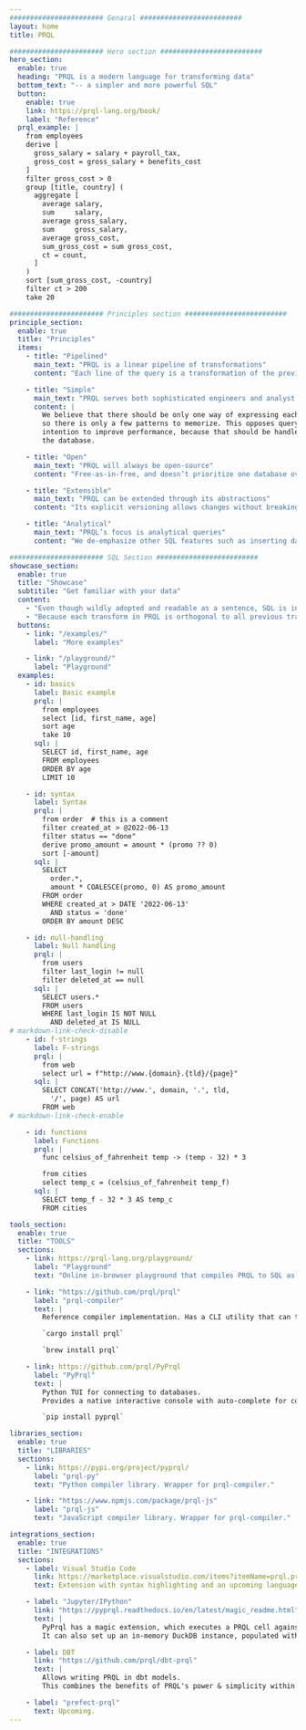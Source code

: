 ```yaml
---
####################### Genaral #########################
layout: home
title: PRQL

####################### Hero section #########################
hero_section:
  enable: true
  heading: "PRQL is a modern language for transforming data"
  bottom_text: "-- a simpler and more powerful SQL"
  button:
    enable: true
    link: https://prql-lang.org/book/
    label: "Reference"
  prql_example: |
    from employees
    derive [
      gross_salary = salary + payroll_tax,
      gross_cost = gross_salary + benefits_cost
    ]
    filter gross_cost > 0
    group [title, country] (
      aggregate [
        average salary,
        sum     salary,
        average gross_salary,
        sum     gross_salary,
        average gross_cost,
        sum_gross_cost = sum gross_cost,
        ct = count,
      ]
    )
    sort [sum_gross_cost, -country]
    filter ct > 200
    take 20

####################### Principles section #########################
principle_section:
  enable: true
  title: "Principles"
  items:
    - title: "Pipelined"
      main_text: "PRQL is a linear pipeline of transformations"
      content: "Each line of the query is a transformation of the previous line’s result. This makes it easy to read, and simple to write."

    - title: "Simple"
      main_text: "PRQL serves both sophisticated engineers and analyst's without coding experience."
      content: |
        We believe that there should be only one way of expressing each operation,
        so there is only a few patterns to memorize. This opposes query tweaking with
        intention to improve performance, because that should be handled by the compiler and
        the database.

    - title: "Open"
      main_text: "PRQL will always be open-source"
      content: "Free-as-in-free, and doesn’t prioritize one database over others. By compiling to SQL, PRQL is instantly compatible with most databases, and existing tools or programming languages that manage SQL. Where possible, PRQL unifies syntax across databases."

    - title: "Extensible"
      main_text: "PRQL can be extended through its abstractions"
      content: "Its explicit versioning allows changes without breaking backward-compatibility. PRQL allows embedding SQL through S-Strings, where PRQL doesn’t yet have an implementation."

    - title: "Analytical"
      main_text: "PRQL’s focus is analytical queries"
      content: "We de-emphasize other SQL features such as inserting data or transactions."

####################### SQL Section #########################
showcase_section:
  enable: true
  title: "Showcase"
  subtitile: "Get familiar with your data"
  content:
    - "Even though wildly adopted and readable as a sentence, SQL is inconsistent and becomes unmanageable as soon as query complexity goes beyond the most simple queries."
    - "Because each transform in PRQL is orthogonal to all previous transforms, it is always easy to extend your query. On top of that, PRQL offers modern features, such syntax for dates, ranges and f-strings as well as functions, type checking and better null handling."
  buttons:
    - link: "/examples/"
      label: "More examples"

    - link: "/playground/"
      label: "Playground"
  examples:
    - id: basics
      label: Basic example
      prql: |
        from employees
        select [id, first_name, age]
        sort age
        take 10
      sql: |
        SELECT id, first_name, age
        FROM employees
        ORDER BY age
        LIMIT 10

    - id: syntax
      label: Syntax
      prql: |
        from order  # this is a comment
        filter created_at > @2022-06-13
        filter status == "done"
        derive promo_amount = amount * (promo ?? 0)
        sort [-amount]
      sql: |
        SELECT
          order.*,
          amount * COALESCE(promo, 0) AS promo_amount
        FROM order
        WHERE created_at > DATE '2022-06-13'
          AND status = 'done'
        ORDER BY amount DESC

    - id: null-handling
      label: Null handling
      prql: |
        from users
        filter last_login != null
        filter deleted_at == null
      sql: |
        SELECT users.*
        FROM users
        WHERE last_login IS NOT NULL
          AND deleted_at IS NULL
# markdown-link-check-disable
    - id: f-strings
      label: F-strings
      prql: |
        from web
        select url = f"http://www.{domain}.{tld}/{page}"
      sql: |
        SELECT CONCAT('http://www.', domain, '.', tld,
          '/', page) AS url
        FROM web
# markdown-link-check-enable

    - id: functions
      label: Functions
      prql: |
        func celsius_of_fahrenheit temp -> (temp - 32) * 3

        from cities
        select temp_c = (celsius_of_fahrenheit temp_f)
      sql: |
        SELECT temp_f - 32 * 3 AS temp_c
        FROM cities

tools_section:
  enable: true
  title: "TOOLS"
  sections:
    - link: https://prql-lang.org/playground/
      label: "Playground"
      text: "Online in-browser playground that compiles PRQL to SQL as you type."

    - link: "https://github.com/prql/prql"
      label: "prql-compiler"
      text: |
        Reference compiler implementation. Has a CLI utility that can transpile, format and annotate PRQL queries.

        `cargo install prql`

        `brew install prql`

    - link: https://github.com/prql/PyPrql
      label: "PyPrql"
      text: |
        Python TUI for connecting to databases.
        Provides a native interactive console with auto-complete for column names and Jupyter/IPython cell magic.

        `pip install pyprql`

libraries_section:
  enable: true
  title: "LIBRARIES"
  sections:
    - link: https://pypi.org/project/pyprql/
      label: "prql-py"
      text: "Python compiler library. Wrapper for prql-compiler."

    - link: "https://www.npmjs.com/package/prql-js"
      label: "prql-js"
      text: "JavaScript compiler library. Wrapper for prql-compiler."

integrations_section:
  enable: true
  title: "INTEGRATIONS"
  sections:
    - label: Visual Studio Code
      link: https://marketplace.visualstudio.com/items?itemName=prql.prql
      text: Extension with syntax highlighting and an upcoming language server.

    - label: "Jupyter/IPython"
      link: "https://pyprql.readthedocs.io/en/latest/magic_readme.html"
      text: |
        PyPrql has a magic extension, which executes a PRQL cell against a database.
        It can also set up an in-memory DuckDB instance, populated with a pandas dataframes.

    - label: DBT
      link: "https://github.com/prql/dbt-prql"
      text: |
        Allows writing PRQL in dbt models.
        This combines the benefits of PRQL's power & simplicity within queries, with dbt's version control, lineage & testing across queries.

    - label: "prefect-prql"
      text: Upcoming.
---
```

